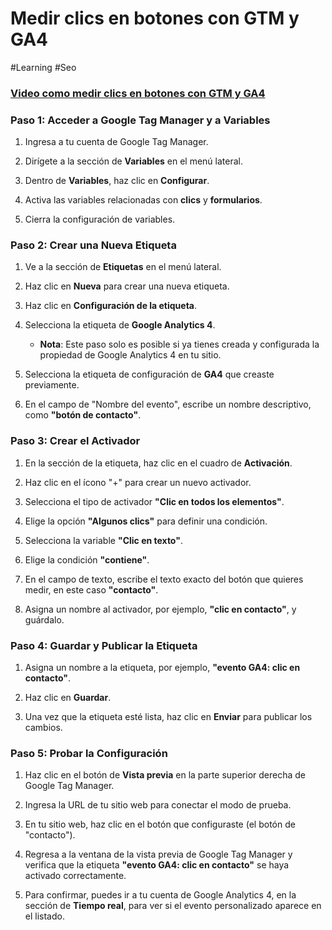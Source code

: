 # Medir clics en botones con GTM y GA4

#Learning  #Seo

### [Video como medir clics en botones con GTM y GA4](https://www.youtube.com/watch?v=7OA_u8x_g68)

### Paso 1: Acceder a Google Tag Manager y a Variables

1. Ingresa a tu cuenta de Google Tag Manager.
    
2. Dirígete a la sección de **Variables** en el menú lateral.
    
3. Dentro de **Variables**, haz clic en **Configurar**.
    
4. Activa las variables relacionadas con **clics** y **formularios**.
    
5. Cierra la configuración de variables.
    


### Paso 2: Crear una Nueva Etiqueta

1. Ve a la sección de **Etiquetas** en el menú lateral.
    
2. Haz clic en **Nueva** para crear una nueva etiqueta.
    
3. Haz clic en **Configuración de la etiqueta**.
    
4. Selecciona la etiqueta de **Google Analytics 4**.
    
    - **Nota**: Este paso solo es posible si ya tienes creada y configurada la propiedad de Google Analytics 4 en tu sitio.
        
5. Selecciona la etiqueta de configuración de **GA4** que creaste previamente.
    
6. En el campo de "Nombre del evento", escribe un nombre descriptivo, como **"botón de contacto"**.
    


### Paso 3: Crear el Activador

1. En la sección de la etiqueta, haz clic en el cuadro de **Activación**.
    
2. Haz clic en el ícono "+" para crear un nuevo activador.
    
3. Selecciona el tipo de activador **"Clic en todos los elementos"**.
    
4. Elige la opción **"Algunos clics"** para definir una condición.
    
5. Selecciona la variable **"Clic en texto"**.
    
6. Elige la condición **"contiene"**.
    
7. En el campo de texto, escribe el texto exacto del botón que quieres medir, en este caso **"contacto"**.
    
8. Asigna un nombre al activador, por ejemplo, **"clic en contacto"**, y guárdalo.
    


### Paso 4: Guardar y Publicar la Etiqueta

1. Asigna un nombre a la etiqueta, por ejemplo, **"evento GA4: clic en contacto"**.
    
2. Haz clic en **Guardar**.
    
3. Una vez que la etiqueta esté lista, haz clic en **Enviar** para publicar los cambios.
    


### Paso 5: Probar la Configuración

1. Haz clic en el botón de **Vista previa** en la parte superior derecha de Google Tag Manager.
    
2. Ingresa la URL de tu sitio web para conectar el modo de prueba.
    
3. En tu sitio web, haz clic en el botón que configuraste (el botón de "contacto").
    
4. Regresa a la ventana de la vista previa de Google Tag Manager y verifica que la etiqueta **"evento GA4: clic en contacto"** se haya activado correctamente.
    
5. Para confirmar, puedes ir a tu cuenta de Google Analytics 4, en la sección de **Tiempo real**, para ver si el evento personalizado aparece en el listado.